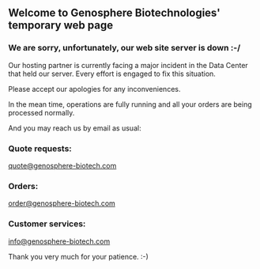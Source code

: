 ## Welcome to Genosphere Biotechnologies' temporary web page

### We are sorry, unfortunately, our web site server is down :-/

Our hosting partner is currently facing a major incident in the Data Center that held our server.  Every effort is engaged to fix this situation.

Please accept our apologies for any inconveniences.

In the mean time, operations are fully running and all your orders are being processed normally.


And you may reach us by email as usual:

### Quote requests:
[quote@genosphere-biotech.com](mailto:quote@genosphere-biotech.com)

### Orders:
[order@genosphere-biotech.com](mailto:order@genosphere-biotech.com)

### Customer services:
[info@genosphere-biotech.com](mailto:info@genosphere-biotech.com)

Thank you very much for your patience. :-)


